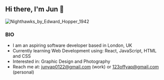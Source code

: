 ## Hi there, I'm Jun 👋

<!--
**junyap95/junyap95** is a ✨ _special_ ✨ repository because its `README.md` (this file) appears on your GitHub profile.

Here are some ideas to get you started:

- 🔭 I’m currently working on ...
- 🌱 I’m currently learning ...
- 👯 I’m looking to collaborate on ...
- 🤔 I’m looking for help with ...
- 💬 Ask me about ...
- 📫 How to reach me: ...
- 😄 Pronouns: ...
- ⚡ Fun fact: ...
-->

<picture>![Nighthawks_by_Edward_Hopper_1942](https://user-images.githubusercontent.com/63500365/218262439-1fc339ef-f117-499c-9a57-39b5da37132d.jpg)

### BIO
- I am an aspiring software developer based in London, UK
- Currently learning Web Development using: React, JavaScript, HTML and CSS
- Interested in: Graphic Design and Photography
- Reach me at: junyap0122@gmail.com (work) or 123offyap@gmail.com (personal)
